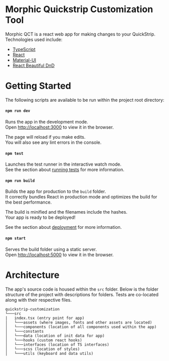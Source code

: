 # Morphic Quickstrip Customization Tool

Morphic QCT is a react web app for making changes to your QuickStrip. Technologies used include:

  - [TypeScript](https://www.typescriptlang.org/)
  - [React](https://reactjs.org/)
  - [Material-UI](https://material-ui.com/)
  - [React Beautiful DnD](https://github.com/atlassian/react-beautiful-dnd)

# Getting Started

The following scripts are available to be run within the project root directory:

#### `npm run dev`

Runs the app in the development mode.<br>
Open [http://localhost:3000](http://localhost:3000) to view it in the browser.

The page will reload if you make edits.<br>
You will also see any lint errors in the console.

#### `npm test`

Launches the test runner in the interactive watch mode.<br>
See the section about [running tests](https://facebook.github.io/create-react-app/docs/running-tests) for more information.

#### `npm run build`

Builds the app for production to the `build` folder.<br>
It correctly bundles React in production mode and optimizes the build for the best performance.

The build is minified and the filenames include the hashes.<br>
Your app is ready to be deployed!

See the section about [deployment](https://facebook.github.io/create-react-app/docs/deployment) for more information.

#### `npm start`

Serves the build folder using a static server.<br>
Open [http://localhost:5000](http://localhost:5000) to view it in the browser.


# Architecture

The app's source code is housed within the `src` folder. Below is the folder structure of the project with descriptions for folders. Tests are co-located along with their respective files.

```
quickstrip-customization
└───src
|   index.tsx (entry point for app)
│   └───assets (where images, fonts and other assets are located)
│   └───components (location of all components used within the app)
│   └───constants
│   └───data (location of init data for app)
│   └───hooks (custom react hooks)
│   └───interfaces (location of TS interfaces)
│   └───scss (location of styles)
│   └───utils (keyboard and data utils)
```
